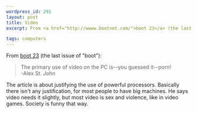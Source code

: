 ```yaml
--- 
wordpress_id: 291
layout: post
title: Video
excerpt: From <a href="http://wwww.bootnet.com/">boot 23</a> (the last issue of "boot"):<blockquote>The primary use of video on the PC is--you guessed it--porn!<br>-Alex St. John</blockquote><p>The article is about justifying the use of powerful processors.  Basically there isn't any justification, for most people to have big machines.  He says video needs it slightly, but most video is sex and violence, like in video games.  Society is funny that way.

tags: computers
---
```


From <a href="http://www.bootnet.com/">boot 23</a> (the last issue of "boot"):<blockquote>The primary use of video on the PC is--you guessed it--porn!<br>-Alex St. John</blockquote><p>The article is about justifying the use of powerful processors.  Basically there isn't any justification, for most people to have big machines.  He says video needs it slightly, but most video is sex and violence, like in video games.  Society is funny that way.
